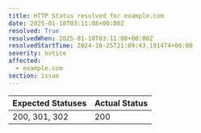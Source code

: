 ```yaml
---
title: HTTP Status resolved for example.com
date: 2025-01-10T03:11:08+00:00Z
resolved: True
resolvedWhen: 2025-01-10T03:11:08+00:00Z
resolvedStartTime: 2024-10-25T21:09:43.191474+00:00
severity: notice
affected:
  - example.com
section: issue
---
```


| Expected Statuses | Actual Status  |
|-------------------|----------------|
| 200, 301, 302 | 200 |
